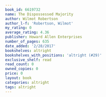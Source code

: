 ```yaml
---
book_id: 6619732
name: The Dispossessed Majority
author: Wilmot Robertson
author_l-f: 'Robertson, Wilmot'
my_rating: 0
average_rating: 4.36
publisher: Howard Allen Enterprises
number_of_pages: 635
date_added: '2/28/2017'
bookshelves: altright
bookshelves_with_positions: 'altright (#29)'
exclusive_shelf: read
read_count: 0
owned_copies: 0
price: 0
layout: book
categories: altright
tags: altright
---
```

